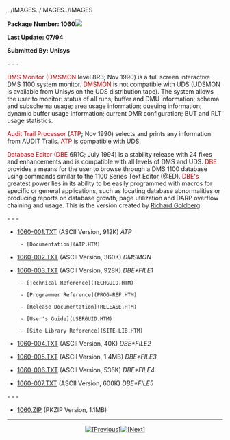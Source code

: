 <x-claris-window top="258" bottom="768" left="40" right="570">../IMAGES../IMAGES../IMAGES
   <x-claris-tagview mode="minimal">
<meta name="FORMATTER" content="Microsoft FrontPage 2.0">


<b>Package Number: 1060![](../../IMAGES/OS2200.JPG)</b>

<b>Last Update: 07/94</b>

<b>Submitted By: Unisys</b>

&#13;&#13;- - -

<font color="#AF0000">DMS Monitor
</font>(<font color="#AF0000">DMSMON</font> level 8R3; Nov 1990) is a
full screen interactive DMS 1100 system monitor.
<font color="#AF0000">DMSMON</font> is not compatible with UDS
(UDSMON is available from Unisys on the UDS distribution tape). The
system allows the user to monitor: status of all runs; buffer and DMU
information; schema and subschema usage; area usage information;
queuing information; dynamic buffer usage information; current DMR
configuration; BUT and RLT usage statistics.

<font color="#AF0000">Audit Trail Processor</font>
(<font color="#AF0000">ATP</font>; Nov 1990) selects and prints any
information from AUDIT Trails. <font color="#AF0000">ATP</font> is
compatible with UDS.

<font color="#AF0000">Database Editor</font>
(<font color="#AF0000">DBE</font> 6R1C; July 1994) is a stability
release with 24 fixes and enhancements and is compatible with all
levels of DMS and UDS. <font color="#AF0000">DBE</font> provides a
means for the user to browse through a DMS 1100 database using
commands similar to the 1100 Series Text Editor (@ED).
<font color="#AF0000">DBE's</font> greatest power lies in its ability
to be easily programmed with macros for specific or general
applications, such as locating database abnormalities or producing
reports on database growth, page utilization and DARP overflow
chaining and usage. This is the version created by [Richard
Goldberg](mailto:richardgoldberg@unn.unisys.com). 

&#13;&#13;- - -




   - [1060-001.TXT](1060-001.TXT) (ASCII Version, 912K)
   <i>ATP</i>

   
          - [Documentation](ATP.HTM)
   
   

   - [1060-002.TXT](1060-002.TXT) (ASCII Version, 360K)
   <i>DMSMON</i>

   - [1060-003.TXT](1060-003.TXT) (ASCII Version, 928K)
   <i>DBE*FILE1</i>

   
          - [Technical Reference](TECHGUID.HTM)

          - [Programmer Reference](PROG-REF.HTM)

          - [Release Documentation](RELEASE.HTM)

          - [User's Guide](USERGUID.HTM)

          - [Site Library Reference](SITE-LIB.HTM)
   
   

   - [1060-004.TXT](1060-004.TXT) (ASCII Version, 40K)
   <i>DBE*FILE2</i>

   - [1060-005.TXT](1060-005.TXT) (ASCII Version, 1.4MB)
   <i>DBE*FILE3</i>

   - [1060-006.TXT](1060-006.TXT) (ASCII Version, 536K)
   <i>DBE*FILE4</i>

   - [1060-007.TXT](1060-007.TXT) (ASCII Version, 600K)
   <i>DBE*FILE5</i>


&#13;&#13;- - -




   - [1060.ZIP](1060.ZIP) (PKZIP Version, 1.1MB)


<center>

- - -

[![[Previous]](../../IMAGES/LRARO2LF.GIF)](../1059/INDEX.HTM)[![[Next]](../../IMAGES/LRAR02RT.GIF)](../1061/INDEX.HTM)</center>


</x-claris-tagview></x-claris-window>